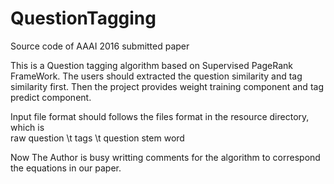 # QuestionTagging
Source code of AAAI 2016 submitted paper

This is a Question tagging algorithm based on Supervised PageRank FrameWork. The users should extracted the question similarity
and tag similarity first. Then the project provides weight training component and tag predict component.

Input file format should follows the files format in the resource directory, which is  
  raw question \t tags \t question stem word

Now The Author is busy writting comments for the algorithm to correspond the equations in our paper.
